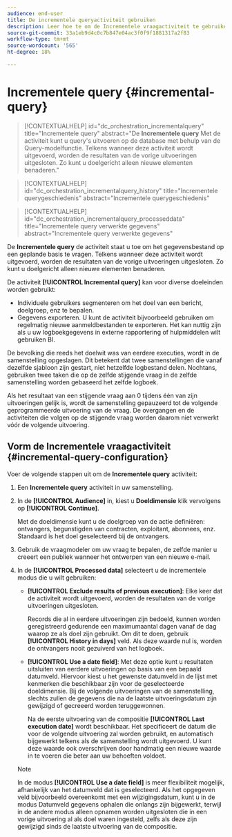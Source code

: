 ```yaml
---
audience: end-user
title: De incrementele queryactiviteit gebruiken
description: Leer hoe te om de Incrementele vraagactiviteit te gebruiken
source-git-commit: 33a1eb9d4c0c7b847e04ac3f0f9f1881317a2f83
workflow-type: tm+mt
source-wordcount: '565'
ht-degree: 18%

---
```


# Incrementele query {#incremental-query}

>[!CONTEXTUALHELP]
>id="dc_orchestration_incrementalquery"
>title="Incrementele query"
>abstract="De **Incrementele query** Met de activiteit kunt u query&#39;s uitvoeren op de database met behulp van de Query-modelfunctie. Telkens wanneer deze activiteit wordt uitgevoerd, worden de resultaten van de vorige uitvoeringen uitgesloten. Zo kunt u doelgericht alleen nieuwe elementen benaderen."

>[!CONTEXTUALHELP]
>id="dc_orchestration_incrementalquery_history"
>title="Incrementele querygeschiedenis"
>abstract="Incrementele querygeschiedenis"

>[!CONTEXTUALHELP]
>id="dc_orchestration_incrementalquery_processeddata"
>title="Incrementele query verwerkte gegevens"
>abstract="Incrementele query verwerkte gegevens"

De **Incrementele query** de activiteit staat u toe om het gegevensbestand op een geplande basis te vragen. Telkens wanneer deze activiteit wordt uitgevoerd, worden de resultaten van de vorige uitvoeringen uitgesloten. Zo kunt u doelgericht alleen nieuwe elementen benaderen.

De activiteit **[!UICONTROL Incremental query]** kan voor diverse doeleinden worden gebruikt:

* Individuele gebruikers segmenteren om het doel van een bericht, doelgroep, enz te bepalen.
* Gegevens exporteren. U kunt de activiteit bijvoorbeeld gebruiken om regelmatig nieuwe aanmeldbestanden te exporteren. Het kan nuttig zijn als u uw logboekgegevens in externe rapportering of hulpmiddelen wilt gebruiken BI.

De bevolking die reeds het doelwit was van eerdere executies, wordt in de samenstelling opgeslagen. Dit betekent dat twee samenstellingen die vanaf dezelfde sjabloon zijn gestart, niet hetzelfde logbestand delen. Nochtans, gebruiken twee taken die op de zelfde stijgende vraag in de zelfde samenstelling worden gebaseerd het zelfde logboek.

Als het resultaat van een stijgende vraag aan 0 tijdens één van zijn uitvoeringen gelijk is, wordt de samenstelling gepauzeerd tot de volgende geprogrammeerde uitvoering van de vraag. De overgangen en de activiteiten die volgen op de stijgende vraag worden daarom niet verwerkt vóór de volgende uitvoering.

## Vorm de Incrementele vraagactiviteit {#incremental-query-configuration}

Voer de volgende stappen uit om de **Incrementele query** activiteit:

1. Een **Incrementele query** activiteit in uw samenstelling.

1. In de **[!UICONTROL Audience]** in, kiest u **Doeldimensie** klik vervolgens op **[!UICONTROL Continue]**.

   Met de doeldimensie kunt u de doelgroep van de actie definiëren: ontvangers, begunstigden van contracten, exploitant, abonnees, enz. Standaard is het doel geselecteerd bij de ontvangers. <!--[Learn more about targeting dimensions](../../audience/about-recipients.md#targeting-dimensions)-->

1. Gebruik de vraagmodeler om uw vraag te bepalen, de zelfde manier u creeert een publiek wanneer het ontwerpen van een nieuwe e-mail. <!--[Learn how to work with the query modeler](../../query/query-modeler-overview.md)-->

1. In de **[!UICONTROL Processed data]** selecteert u de incrementele modus die u wilt gebruiken:

   * **[!UICONTROL Exclude results of previous execution]**: Elke keer dat de activiteit wordt uitgevoerd, worden de resultaten van de vorige uitvoeringen uitgesloten.

     Records die al in eerdere uitvoeringen zijn bedoeld, kunnen worden geregistreerd gedurende een maximumaantal dagen vanaf de dag waarop ze als doel zijn gebruikt. Om dit te doen, gebruik **[!UICONTROL History in days]** veld. Als deze waarde nul is, worden de ontvangers nooit gezuiverd van het logboek.

   * **[!UICONTROL Use a date field]**: Met deze optie kunt u resultaten uitsluiten van eerdere uitvoeringen op basis van een bepaald datumveld. Hiervoor kiest u het gewenste datumveld in de lijst met kenmerken die beschikbaar zijn voor de geselecteerde doeldimensie. Bij de volgende uitvoeringen van de samenstelling, slechts zullen de gegevens die na de laatste uitvoeringsdatum zijn gewijzigd of gecreeerd worden teruggewonnen.

     Na de eerste uitvoering van de compositie **[!UICONTROL Last execution date]** wordt beschikbaar. Het specificeert de datum die voor de volgende uitvoering zal worden gebruikt, en automatisch bijgewerkt telkens als de samenstelling wordt uitgevoerd. U kunt deze waarde ook overschrijven door handmatig een nieuwe waarde in te voeren die beter aan uw behoeften voldoet.

   >[!NOTE]
   >
   >In de modus **[!UICONTROL Use a date field]** is meer flexibiliteit mogelijk, afhankelijk van het datumveld dat is geselecteerd. Als het opgegeven veld bijvoorbeeld overeenkomt met een wijzigingsdatum, kunt u in de modus Datumveld gegevens ophalen die onlangs zijn bijgewerkt, terwijl in de andere modus alleen opnamen worden uitgesloten die in een vorige uitvoering al als doel waren ingesteld, zelfs als deze zijn gewijzigd sinds de laatste uitvoering van de compositie.

<!--

## Example {#incremental-query-example}

The following example shows the configuration of a workflow which filters every week the profiles in the Adobe Campaign database that are subscribed to the Yoga Newsletter service, to send them a welcome email.

![](../assets/incremental-query-example.png)

The workflow is made up of the following elements:

* A **[!UICONTROL Scheduler]** activity, to execute the workflow every Monday at 6 am.
* An **[!UICONTROL Incremental query]** activity, which targets all of the current subscribers during the first execution, then only the new subscribers of that week during the following executions.
* An **[!UICONTROL Email delivery]** activity.
-->
